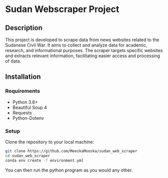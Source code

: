 # Sudan Webscraper Project

## Description
This project is developed to scrape data from news websites related to the Sudanese Civil War. It aims to collect and analyze data for academic, research, and informational purposes. The scraper targets specific websites and extracts relevant information, facilitating easier access and processing of data.

## Installation

### Requirements
- Python 3.8+
- Beautiful Soup 4
- Requests
- Python-Dotenv

### Setup
Clone the repository to your local machine:
```bash
git clone https://github.com/MeeskaMooska/sudan_web_scraper
cd sudan_web_scraper
conda env create -f environment.yml

```
You can then run the python program as you would any other.
